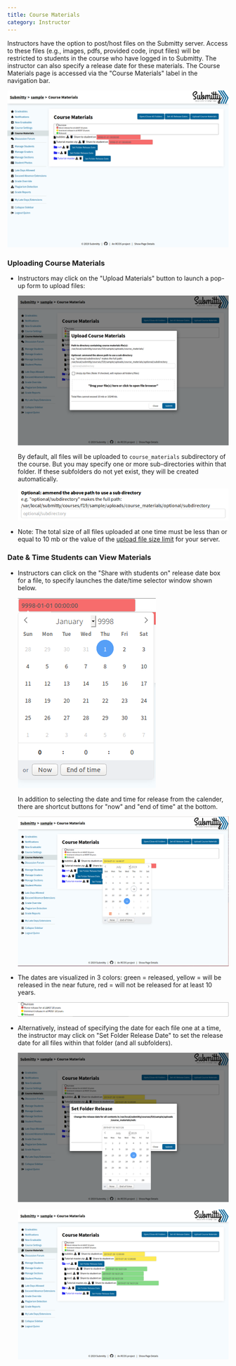 ```yaml
---
title: Course Materials
category: Instructor
---
```


Instructors have the option to post/host files on the Submitty server.
Access to these files (e.g., images, pdfs, provided code, input files)
will be restricted to students in the course who have logged in to
Submitty.  The instructor can also specify a release date for these
materials.  The Course Materials page is accessed via the "Course
Materials" label in the navigation bar.

![](/images/course_materials_overview.png)


### Uploading Course Materials

* Instructors may click on the "Upload Materials" button to launch a
    pop-up form to upload files:
      
    ![](/images/course_materials_upload_form_v3.png)
      
    By default, all files will be uploaded to `course_materials`
    subdirectory of the course.  But you may specify one or more
    sub-directories within that folder.  If these subfolders do not
    yet exist, they will be created automatically.

    ![](/images/course_materials_option_subdir.png)  

* Note: The total size of all files uploaded at one time must be less
  than or equal to 10 mb or the value of the
  [upload file size limit](../sysadmin/system_customization#allowing-large-student-file-upload-submissions)
  for your server.



### Date & Time Students can View Materials

* Instructors can click on the "Share with students on" release date
    box for a file, to specify launches the date/time selector window
    shown below.

    ![](/images/DatepickerClose.png)

    In addition to selecting the date and time for release from the
    calender, there are shortcut buttons for "now" and "end of time"
    at the bottom.
        
    ![](/images/DatepickerSingleSoon.png)
    
* The dates are visualized in 3 colors: green = released, yellow =
    will be released in the near future, red = will not be
    released for at least 10 years.
    
    ![](/images/course_materials_legend.png)



* Alternatively, instead of specifying the date for each file one at
    a time, the instructor may click on "Set Folder Release Date" to
    set the release date for all files within that folder (and all
    subfolders).

    ![](/images/course_materials_set_individual_now.png)

    ![](/images/course_materials_individual_folder_done.png)




